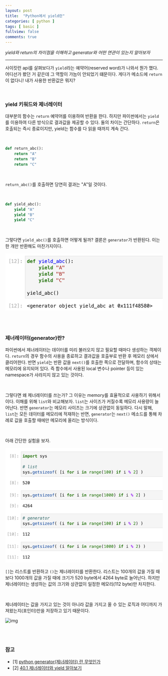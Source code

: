 ```yaml
---
layout: post
title:  "Python에서 yield란"
categories: [ python ]
tags: [ basic ]
fullview: false
comments: true
---
```


*yield와 return의 차이점을 이해하고 generator와 어떤 연관이 있는지 알아보자*

---

사이킷런 api를 살펴보다가 `yield`라는 예약어(reserved word)가 나와서 뭔가 했다. 어디선가 봤던 거 같은데 그 역할이 가늠이 안되었기 떄문이다. 게다가 메소드에 `return`이 없다니! 내가 사용한 반환값은 뭐지?

<br/>

### yield 키워드와 제너레이터

대부분의 함수는 `return` 예약어를 이용하여 반환을 한다. 하지만 파이썬에서는 `yield`를 이용하여 다른 방식으로 결과값을 제공할 수 있다. 둘의 차이는 간단하다. `return`은 호출되는 즉시 종료이지만, yield는 함수를 다 읽을 때까지 계속 간다.

<br/>

```python
def return_abc():
    return "A"
    return "B"
    return "C"
```
<br/>

`return_abc()`를 호출하면 당연히 결과는 "A"일 것이다. 

<br/>

```python
def yield_abc():
    yield "A"
    yield "B"
    yield "C"
```

<br/>

그렇다면 `yield_abc()`를 호출하면 어떻게 될까? 결론은 `generator`가 반환된다. 이는 한 개만 반환해도 마찬가지이다.

![img](https://github.com/qqplot/qqplot.github.io/blob/main/assets/images/yield_return.png?raw=true)

<br/><br/>

### 제너레이터(generator)란?

파이썬에서 제너레이터는 데이터를 미리 불러오지 않고 필요할 때마다 생성하는 객체이다. `return`의 경우 함수의 사용을 종료하고 결과값을 호출부로 반환 후 메모리 상에서 클리어한다.
반면 `yield`는 반환 값을 `next()`를 호출한 쪽으로 전달하며, 함수의 상태는 메모리에 유지되어 있다. 즉 함수에서 사용된 local 변수나 pointer 등이 있는 namespace가 사라지지 않고 있는 것이다.

<br/>

그렇다면 왜 제너레이터를 쓰는가? 그 이유는 memory를 효율적으로 사용하기 위해서이다. 이해를 위해 `list`와 비교해보자. `list`는 사이즈가 커질수록 메모리 사용량이 늘어난다. 반면 `generator`는 메모리 사이즈는 크기에 상관없이 동일하다. 다시 말해, `list`는 모든 데이터를 메모리에 적재하는 반면, `generator`는 `next()` 메소드를 통해 차례로 값을 호출할 때에만 메모리에 올리는 방식이다.

<br/>

아래 간단한 실험을 보자.

![img](https://github.com/qqplot/qqplot.github.io/blob/main/assets/images/generator.png?raw=true)
<br/>

`[]`는 리스트를 반환하고 `()`는 제너레이터를 반환한다. 리스트는 100개의 값을 가질 때보다 1000개의 값을 가질 때에 크기가 520 byte에서 4264 byte로 늘어난다. 하지만 제너레이터는 생성하는 값의 크기와 상관없이 일정한 메모리(112 byte)만 차지한다.

<br/>

제너레이터는 값을 가지고 있는 것이 아니라 값을 가지고 올 수 있는 로직과 어디까지 가져왔는지(포인터)만을 저장하고 있기 때문이다.

![img](https://dojang.io/pluginfile.php/13960/mod_page/content/4/040002.png)

<br/>
<br/>

### 참고

- [1] [python generator(제너레이터) 란 무엇인가](https://bluese05.tistory.com/56)
- [2] [40.1 제너레이터와 yield 알아보기](https://dojang.io/mod/page/view.php?id=2412) 